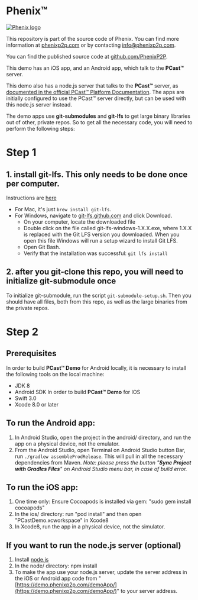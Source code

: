 # Phenix™

[![Phenix logo](http://phenixp2p.com/public/images/connect-2400x1600.jpg)](http://phenixp2p.com/#realtime)

This repository is part of the source code of Phenix. You can find more information at [phenixp2p.com](http://phenixp2p.com/) or by contacting info@phenixp2p.com.

You can find the published source code at [github.com/PhenixP2P](https://github.com/PhenixP2P).

This demo has an iOS app, and an Android app, which talk to the **PCast™** server.

This demo also has a node.js server that talks to the **PCast™** server, as [documented in the official PCast™ Platform Documentation](https://phenixp2p.com/docs). The apps are initially configured to use the PCast™ server directly, but can be used with this node.js server instead.

The demo apps use **git-submodules** and **git-lfs** to get large binary libraries out of other, private repos. So to get all the necessary code, you will need to perform the following steps:
# Step 1

## 1. install git-lfs. This only needs to be done once per computer.
Instructions are [here](https://git-lfs.github.com/)
- For Mac, it's just `brew install git-lfs`.
- For Windows, navigate to [git-lfs.github.com](https://git-lfs.github.com/) and click Download.
  - On your computer, locate the downloaded file
  - Double click on the file called git-lfs-windows-1.X.X.exe, where 1.X.X is replaced with the Git LFS version you downloaded. When you open this file Windows will run a setup wizard to install Git LFS.
  - Open Git Bash.
  - Verify that the installation was successful: `git lfs install`

## 2. after you git-clone this repo, you will need to initialize git-submodule once
To initialize git-submodule, run the script `git-submodule-setup.sh`.
Then you should have all files, both from this repo, as well as the large binaries from the private repos.

# Step 2

## Prerequisites
In order to build **PCast™ Demo** for Android locally, it is necessary to install the following tools on the local machine:
- JDK 8
- Android SDK
In order to build **PCast™ Demo** for IOS
- Swift 3.0
- Xcode 8.0 or later

## To run the Android app:
1. In Android Studio, open the project in the android/ directory, and run the app on a physical device, not the emulator.
2. From the Android Studio, open Terminal on Android Studio button Bar, run `./gradlew assembleProdRelease`. This will pull in all the necessary dependencies from Maven.
_Note: please press the button "**Sync Project with Gradles Files**" on Android Studio menu bar, in case of build error._

## To run the iOS app:
1. One time only: Ensure Cocoapods is installed via gem: "sudo gem install cocoapods"
2. In the ios/ directory: run "pod install" and then open "PCastDemo.xcworkspace" in Xcode8
3. In Xcode8, run the app in a physical device, not the simulator.

## If you want to run the node.js server (optional)
1. Install [node.js](https://nodejs.org/)
2. In the node/ directory: npm install
3. To make the app use your node.js server, update the server address in the iOS or Android app code from "[https://demo.phenixp2p.com/demoApp/](https://demo.phenixp2p.com/demoApp/)" to your server address.

